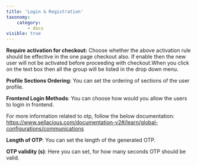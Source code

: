 ```yaml
---
title: 'Login & Registration'
taxonomy:
    category:
        - docs
visible: true
---
```


**Require activation for checkout:** Choose whether the above activation rule should be effective in the one page checkout also. If enable then the new user will not be activated before proceeding with checkout.When you click on the text box then all the group will be listed in the drop down menu.

**Profile Sections Ordering**: You can set the ordering of sections of the user profile.

**Frontend Login Methods**: You can choose how would you allow the users to login in frontend.

For more information related to otp, follow the below documentation:
https://www.sellacious.com/documentation-v2#/learn/global-configurations/communications

**Length of OTP**: You can set the length of the generated OTP.

**OTP validity (s)**: Here you can set, for how many seconds OTP should be valid.
